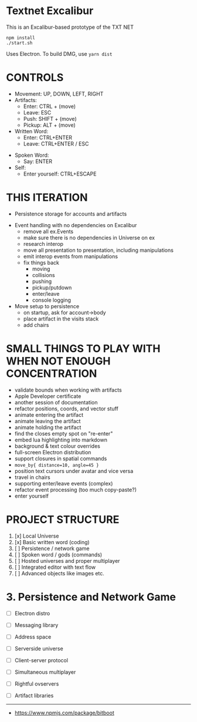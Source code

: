 # Textnet Excalibur

This is an Excalibur-based prototype of the TXT NET

    npm install
    ./start.sh

Uses Electron. To build DMG, use `yarn dist`

# CONTROLS

+ Movement: UP, DOWN, LEFT, RIGHT
+ Artifacts:
    + Enter:  CTRL + (move)
    + Leave:  ESC 
    + Push:   SHIFT + (move)
    + Pickup: ALT + (move)
+ Written Word:
    + Enter: CTRL+ENTER 
    + Leave: CTRL+ENTER / ESC
- Spoken Word:
    - Say: ENTER
- Self:
    - Enter yourself: CTRL+ESCAPE


# THIS ITERATION
+ Persistence storage for accounts and artifacts
- Event handling with no dependencies on Excalibur
    + remove all ex.Events
    + make sure there is no dependencies in Universe on ex
    + research interop
    + move all presentation to presentation, including manipulations
    + emit interop events from manipulations
    - fix things back
        - moving
        - collisions
        - pushing
        - pickup/putdown
        - enter/leave
        - console logging
- Move setup to persistence
    - on startup, ask for account->body
    - place artifact in the visits stack
    - add chairs


# SMALL THINGS TO PLAY WITH WHEN NOT ENOUGH CONCENTRATION
- validate bounds when working with artifacts
- Apple Developer certificate
- another session of documentation
- refactor positions, coords, and vector stuff
- animate entering the artifact
- animate leaving the artifact
- animate holding the artifact
- find the closes empty spot on "re-enter" 
- embed lua highlighting into markdown
- background & text colour overrides
- full-screen Electron distribution
- support closures in spatial commands
- `move_by{ distance=10, angle=45 }`
- position text cursors under avatar and vice versa
- travel in chairs
- supporting enter/leave events (complex)
- refactor event processing (too much copy-paste?)
- enter yourself



# PROJECT STRUCTURE

1. [x] Local Universe
2. [x] Basic written word (coding)
3. [ ] Persistence / network game
4. [ ] Spoken word / gods (commands)
5. [ ] Hosted universes and proper multiplayer
6. [ ] Integrated editor with text flow
7. [ ] Advanced objects like images etc.


# 3. Persistence and Network Game

- [ ] Electron distro
- [ ] Messaging library
- [ ] Address space
- [ ] Serverside universe
- [ ] Client-server protocol
- [ ] Simultaneous multiplayer
- [ ] Rightful ovservers
- [ ] Artifact libraries







----
* https://www.npmjs.com/package/bitboot